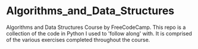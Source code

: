 # Algorithms_and_Data_Structures
Algorithms and Data Structures Course by FreeCodeCamp. 
This repo is a collection of the code in Python I used to 'follow along' with. It is comprised of the various exercises completed throughout the course.
